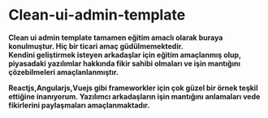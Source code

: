 # Clean-ui-admin-template
**Clean ui admin template tamamen eğitim amaclı olarak buraya konulmuştur. Hiç bir ticari amaç güdülmemektedir. <br/>
Kendini geliştirmek isteyen arkadaşlar için eğitim amaçlanmış olup, piyasadaki yazılımlar hakkında fikir sahibi olmaları ve işin mantığını çözebilmeleri amaçlanlanmıştır.**<br/>

**Reactjs,Angularjs,Vuejs gibi frameworkler için çok güzel bir örnek teşkil ettiğine inanıyorum. 
Yazılımcı arkadaşların işin mantığını anlamaları vede fikirlerini paylaşmaları amaçlanmaktadır.**<br/>





